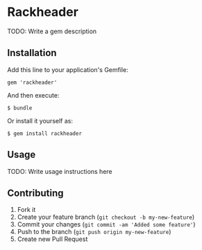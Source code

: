 # Rackheader

TODO: Write a gem description

## Installation

Add this line to your application's Gemfile:

    gem 'rackheader'

And then execute:

    $ bundle

Or install it yourself as:

    $ gem install rackheader

## Usage

TODO: Write usage instructions here

## Contributing

1. Fork it
2. Create your feature branch (`git checkout -b my-new-feature`)
3. Commit your changes (`git commit -am 'Added some feature'`)
4. Push to the branch (`git push origin my-new-feature`)
5. Create new Pull Request
